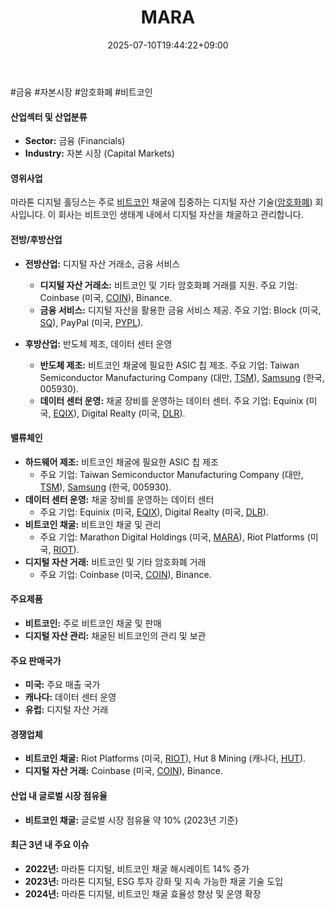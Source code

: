 ﻿---
title: "MARA"
date: 2025-07-10T19:44:22+09:00
lastmod: 2025-07-10T19:44:22+09:00
type: docs
sidebar:
  open: true
weight: 545
---
<div style="display:none">
  <meta property="article:published_time" content="2025-07-10T10:44:22Z" />
  <meta property="article:modified_time" content="2025-07-10T10:44:22Z" />
</div>
#금융 #자본시장 #암호화폐 #비트코인

#### 산업섹터 및 산업분류

- **Sector:** 금융 (Financials)
- **Industry:** 자본 시장 (Capital Markets)

#### 영위사업

마라톤 디지털 홀딩스는 주로 [비트코인](/company-analysis/비트코인/) 채굴에 집중하는 디지털 자산 기술([암호화폐](/industry-study/2산업암호화폐/)) 회사입니다. 이 회사는 비트코인 생태계 내에서 디지털 자산을 채굴하고 관리합니다.

#### 전방/후방산업

- **전방산업:** 디지털 자산 거래소, 금융 서비스
    
    - **디지털 자산 거래소:** 비트코인 및 기타 암호화폐 거래를 지원. 주요 기업: Coinbase (미국, [COIN](/company-analysis/coin/)), Binance.
    - **금융 서비스:** 디지털 자산을 활용한 금융 서비스 제공. 주요 기업: Block (미국, [SQ](/company-analysis/sq/)), PayPal (미국, [PYPL](/company-analysis/pypl/)).
- **후방산업:** 반도체 제조, 데이터 센터 운영
    
    - **반도체 제조:** 비트코인 채굴에 필요한 ASIC 칩 제조. 주요 기업: Taiwan Semiconductor Manufacturing Company (대만, [TSM](/company-analysis/tsm/)), [Samsung](/industry-study/samsung/) (한국, 005930).
    - **데이터 센터 운영:** 채굴 장비를 운영하는 데이터 센터. 주요 기업: Equinix (미국, [EQIX](/company-analysis/eqix/)), Digital Realty (미국, [DLR](/company-analysis/dlr/)).

#### 밸류체인

- **하드웨어 제조:** 비트코인 채굴에 필요한 ASIC 칩 제조
    - 주요 기업: Taiwan Semiconductor Manufacturing Company (대만, [TSM](/company-analysis/tsm/)), [Samsung](/industry-study/samsung/)  (한국, 005930).
- **데이터 센터 운영:** 채굴 장비를 운영하는 데이터 센터
    - 주요 기업: Equinix (미국, [EQIX](/company-analysis/eqix/)), Digital Realty (미국, [DLR](/company-analysis/dlr/)).
- **비트코인 채굴:** 비트코인 채굴 및 관리
    - 주요 기업: Marathon Digital Holdings (미국, [MARA](/company-analysis/mara/)), Riot Platforms (미국, [RIOT](/company-analysis/riot/)).
- **디지털 자산 거래:** 비트코인 및 기타 암호화폐 거래
    - 주요 기업: Coinbase (미국, [COIN](/company-analysis/coin/)), Binance.

#### 주요제품

- **비트코인:** 주로 비트코인 채굴 및 판매
- **디지털 자산 관리:** 채굴된 비트코인의 관리 및 보관

#### 주요 판매국가

- **미국:** 주요 매출 국가
- **캐나다:** 데이터 센터 운영
- **유럽:** 디지털 자산 거래

#### 경쟁업체

- **비트코인 채굴:** Riot Platforms (미국, [RIOT](/company-analysis/riot/)), Hut 8 Mining (캐나다, [HUT](/company-analysis/hut/)).
- **디지털 자산 거래:** Coinbase (미국, [COIN](/company-analysis/coin/)), Binance.

#### 산업 내 글로벌 시장 점유율

- **비트코인 채굴:** 글로벌 시장 점유율 약 10% (2023년 기준)

#### 최근 3년 내 주요 이슈

- **2022년:** 마라톤 디지털, 비트코인 채굴 해시레이트 14% 증가
- **2023년:** 마라톤 디지털, ESG 투자 강화 및 지속 가능한 채굴 기술 도입
- **2024년:** 마라톤 디지털, 비트코인 채굴 효율성 향상 및 운영 확장
